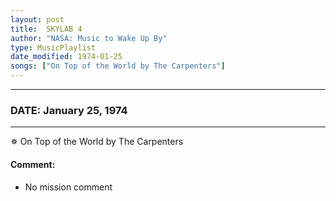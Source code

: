 ```yaml
---
layout: post
title:  SKYLAB 4
author: "NASA: Music to Wake Up By"
type: MusicPlaylist
date_modified: 1974-01-25
songs: ["On Top of the World by The Carpenters"]
---
```


----
### DATE: January 25, 1974
----
✵ On Top of the World by The Carpenters

#### Comment:
* No mission comment



<br/>
<center>
	<a target="_blank"
	   href="https://twitter.com/intent/tweet?hashtags=Space,NASA,Playlist,NASAWakeupCalls,SpaceProgram&text={{ page.author}}, '{{ page.songs.first }}' {{ page.title }}, {{ page.date | date: '%B %d, %Y' }}. {{ site.url }}{{ page.url }} @nasawakeupcalls">
	   <i class="fab fa-twitter" alt="Tweet this page" style="font-size: 1.3em;"></i>
	</a>
	&nbsp; 	<i class="fas fa-user-astronaut" style="font-size: 1.5em;"></i> &nbsp;
    <a type="amzn" search="'On Top of the World by The Carpenters'" category="popular music">
        <i class="fab fa-amazon" style="font-size: 1.3em;"></i>
    </a>
</center>
